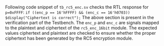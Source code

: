 Following code snippet of `tb_rc5_enc.sv` checks the RTL response for `p=0xFFFF`:
		    ```
        if ((enc_p == 16'hFFFF) && (enc_c == 16'h0703))
			    $display("Ciphertext is correct");
        ```
The above section is present in the verification part of the Testbench. The `enc_p` and `enc_c` are signals mapped to the plaintext and ciphertext of the `rc5_enc_16bit` module. The expected values ciphertext and plaintext are checked to ensure whether the proper ciphertext has been generated by the RC5 encryption module.
